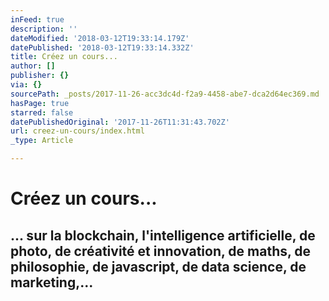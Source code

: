 ```yaml
---
inFeed: true
description: ''
dateModified: '2018-03-12T19:33:14.179Z'
datePublished: '2018-03-12T19:33:14.332Z'
title: Créez un cours...
author: []
publisher: {}
via: {}
sourcePath: _posts/2017-11-26-acc3dc4d-f2a9-4458-abe7-dca2d64ec369.md
hasPage: true
starred: false
datePublishedOriginal: '2017-11-26T11:31:43.702Z'
url: creez-un-cours/index.html
_type: Article

---
```

# **Créez un cours...**

## ... sur la blockchain, l'intelligence artificielle, de photo, de créativité et innovation, de maths, de philosophie, de javascript, de data science, de marketing,...